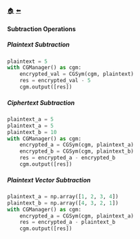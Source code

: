 [:house:](/docs/README.md) [:arrow_left:](/docs/basic_operations/README.md)

#### Subtraction Operations

##### Plaintext Subtraction

```python
plaintext = 5
with CGManager() as cgm:
    encrypted_val = CGSym(cgm, plaintext)
    res = encrypted_val - 5
    cgm.output([res])
```

##### Ciphertext Subtraction

```python
plaintext_a = 5
plaintext_a = 5
plaintext_b = 10
with CGManager() as cgm:
    encrypted_a = CGSym(cgm, plaintext_a)
    encrypted_b = CGSym(cgm, plaintext_b)
    res = encrypted_a - encrypted_b
    cgm.output([res])
```

##### Plaintext Vector Subtraction

```python
plaintext_a = np.array([1, 2, 3, 4])
plaintext_b = np.array([4, 3, 2, 1])
with CGManager() as cgm:
    encrypted_a = CGSym(cgm, plaintext_a)
    res = encrypted_a - plaintext_b
    cgm.output([res])
```